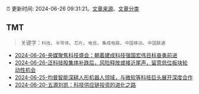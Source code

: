 :alarm_clock: 更新时间: 2024-06-26 09:31:21。[文章来源](/README.md)、[文章分类](/TAGS.md)

## TMT


> 关键字：`科技`、`半导体`、`芯片`、`电信`、`集成电路`、`中国移动`、`中国联通`



- [2024-06-26-央媒聚焦科技盛会：朝着建成科技强国宏伟目标奋勇前进](https://www.cls.cn/detail/1714676) 
- [2024-06-26-泛科技股集体补跌后，风险释放或接近尾声，留意低位板块轮动性机会](https://www.cls.cn/detail/1714705) 
- [2024-06-25-均普智能深耕人形机器人领域，与微软等科技巨头展开深度合作](https://xueqiu.com/9284738691/295059726) 
- [2024-06-20-五源刘凯：科技供应链投资的进化之路](https://posts.careerengine.us/p/66737bde362eae34f60422bb) 
